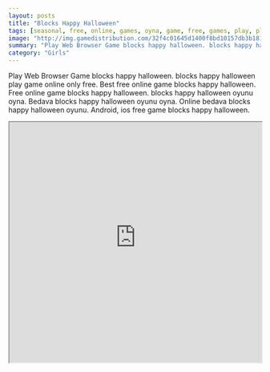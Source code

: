 ```yaml
---
layout: posts
title: "Blocks Happy Halloween"
tags: [seasonal, free, online, games, oyna, game, free, games, play, play, games]
image: "http://img.gamedistribution.com/32f4c01645d1400f8bd10157db3b181d.jpg"
summary: "Play Web Browser Game blocks happy halloween. blocks happy halloween play game online only free. Best free online game blocks happy halloween. Free online game blocks happy halloween. blocks happy halloween oyunu oyna. Bedava blocks happy halloween oyunu oyna. Online bedava blocks happy halloween oyunu. Android, ios free game blocks happy halloween."
category: "Girls"
---
```


Play Web Browser Game blocks happy halloween. blocks happy halloween play game online only free. Best free online game blocks happy halloween. Free online game blocks happy halloween. blocks happy halloween oyunu oyna. Bedava blocks happy halloween oyunu oyna. Online bedava blocks happy halloween oyunu. Android, ios free game blocks happy halloween.

<iframe width="100%" height="480px;" src="http://flash.gamedistribution.com?game=32f4c01645d1400f8bd10157db3b181d"></iframe>
